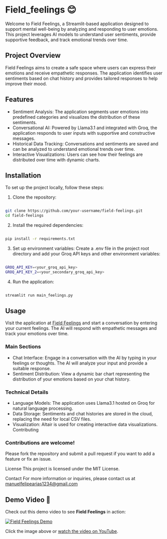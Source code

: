# Field_feelings 😊

Welcome to Field Feelings, a Streamlit-based application designed to support mental well-being by analyzing and responding to user emotions. This project leverages AI models to understand user sentiments, provide supportive feedback, and track emotional trends over time.

## Project Overview
Field Feelings aims to create a safe space where users can express their emotions and receive empathetic responses. The application identifies user sentiments based on chat history and provides tailored responses to help improve their mood.

## Features
* Sentiment Analysis: The application segments user emotions into predefined categories and visualizes the distribution of these sentiments.
* Conversational AI: Powered by Llama3.1 and integrated with Groq, the application responds to user inputs with supportive and constructive messages.
* Historical Data Tracking: Conversations and sentiments are saved and can be analyzed to understand emotional trends over time.
* Interactive Visualizations: Users can see how their feelings are distributed over time with dynamic charts.

## Installation
To set up the project locally, follow these steps:

1. Clone the repository:

```bash

git clone https://github.com/your-username/field-feelings.git
cd field-feelings
```
2. Install the required dependencies:

```bash

pip install -r requirements.txt
```

3. Set up environment variables:
Create a .env file in the project root directory and add your Groq API keys and other environment variables:

```bash

GROQ_API_KEY=<your_groq_api_key>
GROQ_API_KEY_2=<your_secondary_groq_api_key>
```
4. Run the application:

```bash

streamlit run main_feelings.py
```

## Usage
Visit the application at [Field Feelings](https://fieldfeelings.streamlit.app)  and start a conversation by entering your current feelings. The AI will respond with empathetic messages and track your emotions over time.

### Main Sections
* Chat Interface: Engage in a conversation with the AI by typing in your feelings or thoughts. The AI will analyze your input and provide a suitable response.
* Sentiment Distribution: View a dynamic bar chart representing the distribution of your emotions based on your chat history.
### Technical Details
* Language Models: The application uses Llama3.1 hosted on Groq for natural language processing.
* Data Storage: Sentiments and chat histories are stored in the cloud, replacing the need for local CSV files.
* Visualization: Altair is used for creating interactive data visualizations.
Contributing
### Contributions are welcome! 

Please fork the repository and submit a pull request if you want to add a feature or fix an issue.

License
This project is licensed under the MIT License.

Contact
For more information or inquiries, please contact us at manuelfelipearias1234@gmail.com

## Demo Video 🎥

Check out this demo video to see **Field Feelings** in action:

[![Field Feelings Demo](https://i9.ytimg.com/vi_webp/CJAHikEBvjs/mq2.webp?sqp=CIismLYG-oaymwEmCMACELQB8quKqQMa8AEB-AH-CYAC0AWKAgwIABABGB8gTih_MA8=&rs=AOn4CLBCVTCJtKeCXLwWMJVdh26gdTpnnA)](https://youtu.be/CJAHikEBvjs>)

Click the image above or [watch the video on YouTube](https://youtu.be/CJAHikEBvjs>).
